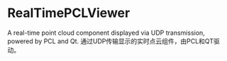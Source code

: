 # RealTimePCLViewer
A real-time point cloud component displayed via UDP transmission, powered by PCL and Qt. 通过UDP传输显示的实时点云组件，由PCL和QT驱动。
